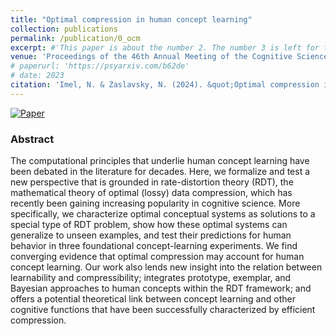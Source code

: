 ```yaml
---
title: "Optimal compression in human concept learning"
collection: publications
permalink: /publication/0_ocm
excerpt: #'This paper is about the number 2. The number 3 is left for future work.' date: 
venue: 'Proceedings of the 46th Annual Meeting of the Cognitive Science Society (CogSci 2024)'
# paperurl: 'https://psyarxiv.com/b62de'
# date: 2023
citation: 'Imel, N. & Zaslavsky, N. (2024). &quot;Optimal compression in human concept learning.&quot; <i>Proceedings of the 46th Annual Meeting of the Cognitive Science Society</i>.'
---
```


[![Paper](https://img.shields.io/badge/paper-lightblue)](https://escholarship.org/uc/item/7pc1g61d)

### Abstract

The computational principles that underlie human concept learning have been debated in the literature for decades. Here, we formalize and test a new perspective that is grounded in rate-distortion theory (RDT), the mathematical theory of optimal (lossy) data compression, which has recently been gaining increasing popularity in cognitive science. More specifically, we characterize optimal conceptual systems as solutions to a special type of RDT problem, show how these optimal systems can generalize to unseen examples, and test their predictions for human behavior in three foundational concept-learning experiments. We find converging evidence that optimal compression may account for human concept learning. Our work also lends new insight into the relation between learnability and compressibility; integrates prototype, exemplar, and Bayesian approaches to human concepts within the RDT framework; and offers a potential theoretical link between concept learning and other cognitive functions that have been successfully characterized by efficient compression.
